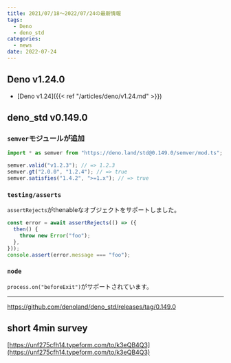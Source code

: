 ```yaml
---
title: 2021/07/18〜2022/07/24の最新情報
tags:
  - Deno
  - deno_std
categories:
  - news
date: 2022-07-24
---
```


## Deno v1.24.0

- [Deno v1.24]({{< ref "/articles/deno/v1.24.md" >}})

## deno_std v0.149.0

### `semver`モジュールが追加

```typescript
import * as semver from "https://deno.land/std@0.149.0/semver/mod.ts";

semver.valid("v1.2.3"); // => 1.2.3
semver.gt("2.0.0", "1.2.4"); // => true
semver.satisfies("1.4.2", ">=1.x"); // => true
```

### `testing/asserts`

`assertRejects`がthenableなオブジェクトをサポートしました。

```typescript
const error = await assertRejects(() => ({
  then() {
    throw new Error("foo");
  },
}));
console.assert(error.message === "foo");
```

### `node`

`process.on("beforeExit")`がサポートされています。

---

https://github.com/denoland/deno_std/releases/tag/0.149.0

## short 4min survey

[https://unf275cfh14.typeform.com/to/k3eQB4Q3](https://unf275cfh14.typeform.com/to/k3eQB4Q3)


